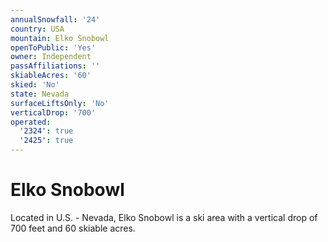 ```yaml
---
annualSnowfall: '24'
country: USA
mountain: Elko Snobowl
openToPublic: 'Yes'
owner: Independent
passAffiliations: ''
skiableAcres: '60'
skied: 'No'
state: Nevada
surfaceLiftsOnly: 'No'
verticalDrop: '700'
operated:
  '2324': true
  '2425': true
---
```



# Elko Snobowl

Located in U.S. - Nevada, Elko Snobowl is a ski area with a vertical drop of 700 feet and 60 skiable acres.
